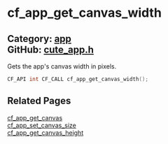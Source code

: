 [](../header.md ':include')

# cf_app_get_canvas_width

Category: [app](/api_reference?id=app)  
GitHub: [cute_app.h](https://github.com/RandyGaul/cute_framework/blob/master/include/cute_app.h)  
---

Gets the app's canvas width in pixels.

```cpp
CF_API int CF_CALL cf_app_get_canvas_width();
```

## Related Pages

[cf_app_get_canvas](/app/cf_app_get_canvas.md)  
[cf_app_set_canvas_size](/app/cf_app_set_canvas_size.md)  
[cf_app_get_canvas_height](/app/cf_app_get_canvas_height.md)  
